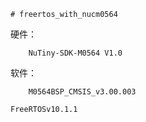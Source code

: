 ```
# freertos_with_nucm0564
```
硬件：
```
    NuTiny-SDK-M0564 V1.0
```
软件：
```
    M0564BSP_CMSIS_v3.00.003
```
    FreeRTOSv10.1.1
```
